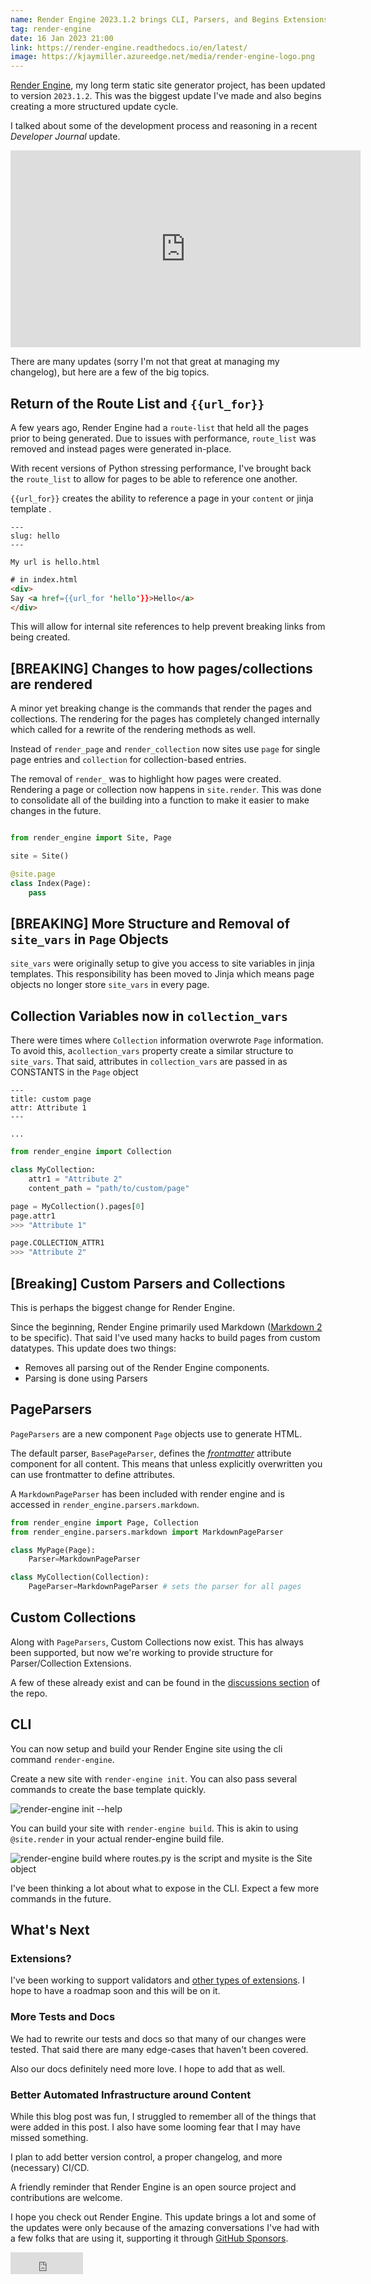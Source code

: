 ```yaml
---
name: Render Engine 2023.1.2 brings CLI, Parsers, and Begins Extensions Work and More
tag: render-engine
date: 16 Jan 2023 21:00
link: https://render-engine.readthedocs.io/en/latest/
image: https://kjaymiller.azureedge.net/media/render-engine-logo.png
---
```


[Render Engine](https://render-engine.readthedocs.io/en/latest/), my long term static site generator project, has been updated to version `2023.1.2`. This was the biggest update I've made and also begins creating a more structured update cycle. 

I talked about some of the development process and reasoning in a recent _Developer Journal_ update.

<iframe width="560" height="315" src="https://www.youtube.com/embed/8WYK_9Nk2i8" title="YouTube video player" frameborder="0" allow="accelerometer; autoplay; clipboard-write; encrypted-media; gyroscope; picture-in-picture; web-share" allowfullscreen></iframe>

There are many updates (sorry I'm not that great at managing my changelog), but here are a few of the big topics.

## Return of the Route List and `{{url_for}}`
A few years ago, Render Engine had a `route-list` that held all the pages prior to being generated. Due to issues with performance, `route_list` was removed and instead pages were generated in-place. 

With recent versions of Python stressing performance, I've brought back the `route_list` to allow for pages to be able to reference one another. 

`{{url_for}}` creates the ability to reference a page in your `content` or jinja template . 

```frontmatter
---
slug: hello
---

My url is hello.html
```

```html
# in index.html
<div>
Say <a href={{url_for 'hello'}}>Hello</a>
</div>
```

This will allow for internal site references to help prevent breaking links from being created.

## [BREAKING] Changes to how pages/collections are rendered
A minor yet breaking change is the commands that render the pages and collections. The rendering for the pages has completely changed internally which called for a rewrite of the rendering methods as well. 

Instead of `render_page` and `render_collection` now sites use `page` for single page entries and `collection` for collection-based entries.

The removal of `render_` was to highlight how pages were created. Rendering a page or collection now happens in `site.render`.  This was done to consolidate all of the building into a function to make it easier to make changes in the future.

```python

from render_engine import Site, Page

site = Site()

@site.page
class Index(Page):
	pass
```

## [BREAKING] More Structure and Removal of `site_vars` in `Page` Objects

`site_vars` were originally setup to give you access to site variables in jinja templates. This responsibility has been moved to Jinja which means page objects no longer store `site_vars` in every page. 

## Collection Variables now in `collection_vars`

There were times where `Collection` information overwrote `Page` information. To avoid this, a`collection_vars` property create a similar structure to `site_vars`. That said, attributes in `collection_vars` are passed in as CONSTANTS in the `Page` object

```frontmatter
---
title: custom page
attr: Attribute 1
---

...
```

```python
from render_engine import Collection

class MyCollection:
    attr1 = "Attribute 2"
    content_path = "path/to/custom/page"

page = MyCollection().pages[0]
page.attr1
>>> "Attribute 1"

page.COLLECTION_ATTR1
>>> "Attribute 2"
```

##  [Breaking] Custom Parsers and Collections

This is perhaps the biggest change for Render Engine.

Since the beginning, Render Engine primarily used Markdown ([Markdown 2](https://github.com/trentm/python-markdown2) to be specific). That said I've used many hacks to build pages from custom datatypes. This update does two things:

- Removes all parsing out of the Render Engine components.
- Parsing is done using Parsers 

## PageParsers

`PageParsers` are a new component `Page` objects use to generate HTML.

The default parser, `BasePageParser`, defines the [_frontmatter_](https://daily-dev-tips.com/posts/what-exactly-is-frontmatter/) attribute component for all content. This means that unless explicitly overwritten you can use frontmatter to define attributes.

A `MarkdownPageParser` has been included with render engine and is accessed in `render_engine.parsers.markdown`.

```python
from render_engine import Page, Collection
from render_engine.parsers.markdown import MarkdownPageParser

class MyPage(Page):
    Parser=MarkdownPageParser

class MyCollection(Collection):
    PageParser=MarkdownPageParser # sets the parser for all pages
``` 

## Custom Collections

Along with `PageParsers`, Custom Collections now exist. This has always been supported, but now we're working to provide structure for Parser/Collection Extensions.

A few of these already exist and can be found in the [discussions section]((https://github.com/kjaymiller/render_engine/discussions/categories/extensions)) of the repo.

## CLI
You can now setup and build your Render Engine site using the cli command `render-engine`. 

Create a new site with `render-engine init`. You can also pass several commands to create the base template quickly.

![`render-engine init --help`](https://kjaymiller.azureedge.net/media/render-engine-init.png)

You can build your site with `render-engine build`. This is akin to using `@site.render` in your actual render-engine build file.

![`render-engine build` where `routes.py` is the script and `mysite` is the Site object](https://kjaymiller.azureedge.net/media/render-engine-build.gif)

I've been thinking a lot about what to expose in the CLI. Expect a few more commands in the future.

## What's Next

### Extensions?
I've been working to support validators and [other types of extensions](https://github.com/kjaymiller/render_engine/discussions/49). I hope to have a roadmap soon and this will be on it.

### More Tests and Docs
We had to rewrite our tests and docs so that many of our changes were tested. That said there are many edge-cases that haven't been covered.

Also our docs definitely need more love. I hope to add that as well.

### Better Automated Infrastructure around Content
While this blog post was fun, I struggled to remember all of the things that were added in this post. I also have some looming fear that I may have missed something.

I plan to add better version control, a proper changelog, and more (necessary) CI/CD.

A friendly reminder that Render Engine is an open source project and contributions are welcome.

I hope you check out Render Engine. This update brings a lot and some of the updates were only because of the amazing conversations I've had with a few folks that are using it, supporting it through [GitHub Sponsors](https://github.com/sponsors/kjaymiller).

<iframe src="https://github.com/sponsors/kjaymiller/button" title="Sponsor kjaymiller" height="35" width="116" style="border: 0;"></iframe>
